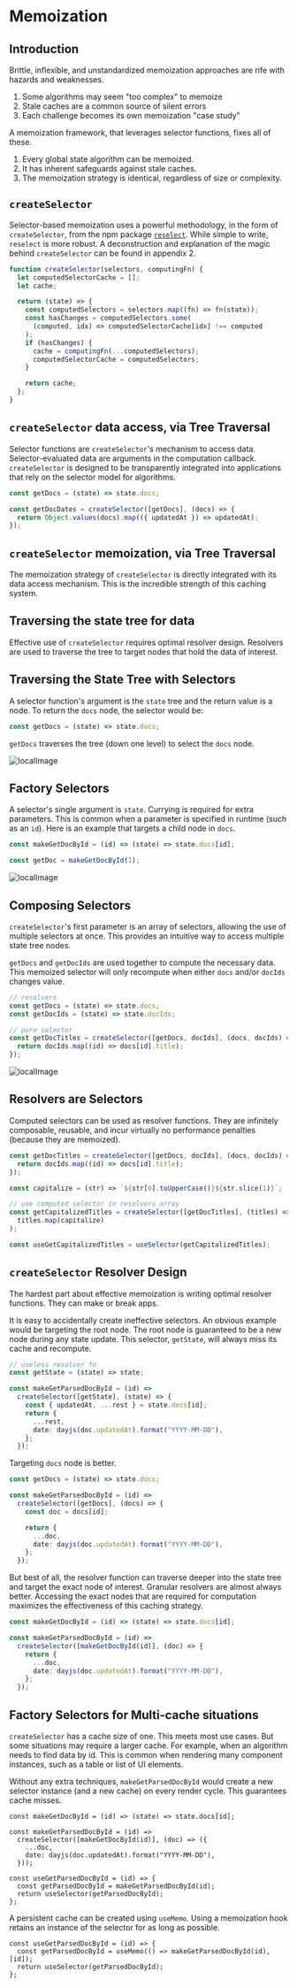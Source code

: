 # Memoization

## Introduction

Brittle, inflexible, and unstandardized memoization approaches are rife with hazards and weaknesses.

1. Some algorithms may seem "too complex" to memoize
2. Stale caches are a common source of silent errors
3. Each challenge becomes its own memoization "case study"

A memoization framework, that leverages selector functions, fixes all of these.

1. Every global state algorithm can be memoized.
2. It has inherent safeguards against stale caches.
3. The memoization strategy is identical, regardless of size or complexity.

## `createSelector`

Selector-based memoization uses a powerful methodology, in the form of `createSelector`, from the npm package [`reselect`](https://www.npmjs.com/package/reselect). While simple to write, `reselect` is more robust. A deconstruction and explanation of the magic behind `createSelector` can be found in appendix 2.

```typescript
function createSelector(selectors, computingFn) {
  let computedSelectorCache = [];
  let cache;

  return (state) => {
    const computedSelectors = selectors.map((fn) => fn(state));
    const hasChanges = computedSelectors.some(
      (computed, idx) => computedSelectorCache[idx] !== computed
    );
    if (hasChanges) {
      cache = computingFn(...computedSelectors);
      computedSelectorCache = computedSelectors;
    }

    return cache;
  };
}
```

## `createSelector` data access, via Tree Traversal

Selector functions are `createSelector`'s mechanism to access data. Selector-evaluated data are arguments in the computation callback. `createSelector` is designed to be transparently integrated into applications that rely on the selector model for algorithms.

```typescript
const getDocs = (state) => state.docs;

const getDocDates = createSelector([getDocs], (docs) => {
  return Object.values(docs).map(({ updatedAt }) => updatedAt);
});
```

## `createSelector` memoization, via Tree Traversal

The memoization strategy of `createSelector` is directly integrated with its data access mechanism. This is the incredible strength of this caching system. 

## Traversing the state tree for data

Effective use of `createSelector` requires optimal resolver design. Resolvers are used to traverse the tree to target nodes that hold the data of interest.

## Traversing the State Tree with Selectors

A selector function's argument is the `state` tree and the return value is a node. To return the `docs` node, the selector would be:

```typescript
const getDocs = (state) => state.docs;
```

`getDocs` traverses the tree (down one level) to select the `docs` node.

![localImage](./resources/pt2-fig-3.png)

## Factory Selectors

A selector's single argument is `state`. Currying is required for extra parameters. This is common when a parameter is specified in runtime (such as an `id`). Here is an example that targets a child node in `docs`.

```typescript
const makeGetDocById = (id) => (state) => state.docs[id];

const getDoc = makeGetDocById(1);
```

![localImage](./resources/pt2-fig-4.png)

## Composing Selectors

`createSelector`'s first parameter is an array of selectors, allowing the use of multiple selectors at once. This provides an intuitive way to access multiple state tree nodes.

`getDocs` and `getDocIds` are used together to compute the necessary data. This memoized selector will only recompute when either `docs` and/or `docIds` changes value.

```typescript
// resolvers
const getDocs = (state) => state.docs;
const getDocIds = (state) => state.docIds;

// pure selector
const getDocTitles = createSelector([getDocs, docIds], (docs, docIds) => {
  return docIds.map((id) => docs[id].title);
});
```

![localImage](./resources/pt2-fig-5.png)

## Resolvers are Selectors

Computed selectors can be used as resolver functions. They are infinitely composable, reusable, and incur virtually no performance penalties (because they are memoized).

```typescript
const getDocTitles = createSelector([getDocs, docIds], (docs, docIds) => {
  return docIds.map((id) => docs[id].title);
});

const capitalize = (str) => `${str[0].toUpperCase()}${str.slice(1)}`;

// use computed selector in resolvers array
const getCapitalizedTitles = createSelector([getDocTitles], (titles) =>
  titles.map(capitalize)
);

const useGetCapitalizedTitles = useSelector(getCapitalizedTitles);
```

## `createSelector` Resolver Design

The hardest part about effective memoization is writing optimal resolver functions. They can make or break apps.

It is easy to accidentally create ineffective selectors. An obvious example would be targeting the root node. The root node is guaranteed to be a new node during any state update. This selector, `getState`, will always miss its cache and recompute.

```typescript
// useless resolver fn
const getState = (state) => state;

const makeGetParsedDocById = (id) =>
  createSelector([getState], (state) => {
    const { updatedAt, ...rest } = state.docs[id];
    return {
      ...rest,
      date: dayjs(doc.updatedAt).format("YYYY-MM-DD"),
    };
  });
```

Targeting `docs` node is better.

```typescript
const getDocs = (state) => state.docs;

const makeGetParsedDocById = (id) =>
  createSelector([getDocs], (docs) => {
    const doc = docs[id];

    return {
      ...doc,
      date: dayjs(doc.updatedAt).format("YYYY-MM-DD"),
    };
  });
```

But best of all, the resolver function can traverse deeper into the state tree and target the exact node of interest. Granular resolvers are almost always better. Accessing the exact nodes that are required for computation maximizes the effectiveness of this caching strategy.

```typescript
const makeGetDocById = (id) => (state) => state.docs[id];

const makeGetParsedDocById = (id) =>
  createSelector([makeGetDocById(id)], (doc) => {
    return {
      ...doc,
      date: dayjs(doc.updatedAt).format("YYYY-MM-DD"),
    };
  });
```

## Factory Selectors for Multi-cache situations

`createSelector` has a cache size of one. This meets most use cases. But some situations may require a larger cache. For example, when an algorithm needs to find data by id. This is common when rendering many component instances, such as a table or list of UI elements.

Without any extra techniques, `makeGetParsedDocById` would create a new selector instance (and a new cache) on every render cycle. This guarantees cache misses.

```tsx
const makeGetDocById = (id) => (state) => state.docs[id];

const makeGetParsedDocById = (id) =>
  createSelector([makeGetDocById(id)], (doc) => ({
    ...doc,
    date: dayjs(doc.updatedAt).format("YYYY-MM-DD"),
  }));

const useGetParsedDocById = (id) => {
  const getParsedDocById = makeGetParsedDocById(id);
  return useSelector(getParsedDocById);
};
```

A persistent cache can be created using `useMemo`. Using a memoization hook retains an instance of the selector for as long as possible.

```tsx
const useGetParsedDocById = (id) => {
  const getParsedDocById = useMemo(() => makeGetParsedDocById(id), [id]);
  return useSelector(getParsedDocById);
};
```
